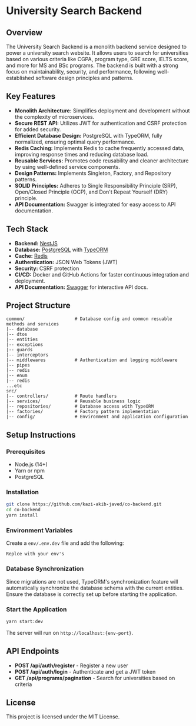 # University Search Backend

## Overview
The University Search Backend is a monolith backend service designed to power a university search website. It allows users to search for universities based on various criteria like CGPA, program type, GRE score, IELTS score, and more for MS and BSc programs. The backend is built with a strong focus on maintainability, security, and performance, following well-established software design principles and patterns.

## Key Features
- **Monolith Architecture:** Simplifies deployment and development without the complexity of microservices.
- **Secure REST API:** Utilizes JWT for authentication and CSRF protection for added security.
- **Efficient Database Design:** PostgreSQL with TypeORM, fully normalized, ensuring optimal query performance.
- **Redis Caching:** Implements Redis to cache frequently accessed data, improving response times and reducing database load.
- **Reusable Services:** Promotes code reusability and cleaner architecture by using well-defined service components.
- **Design Patterns:** Implements Singleton, Factory, and Repository patterns.
- **SOLID Principles:** Adheres to Single Responsibility Principle (SRP), Open/Closed Principle (OCP), and Don't Repeat Yourself (DRY) principle.
- **API Documentation:** Swagger is integrated for easy access to API documentation.

## Tech Stack
- **Backend:** [NestJS](https://nestjs.com/)
- **Database:** [PostgreSQL](https://www.postgresql.org/) with [TypeORM](https://typeorm.io/)
- **Cache:** [Redis](https://redis.io/)
- **Authentication:** JSON Web Tokens (JWT)
- **Security:** CSRF protection
- **CI/CD:** Docker and GitHub Actions for faster continuous integration and deployment.
- **API Documentation:** [Swagger](https://swagger.io/) for interactive API docs.

## Project Structure
```
common/                   # Database config and common resuable methods and services
|-- database
|-- dtos
|-- entities
|-- exceptions
|-- guards
|-- interceptors          
|-- middlewares           # Authentication and logging middleware
|-- pipes
|-- redis
|-- enum
|-- redis
...etc
src/
|-- controllers/          # Route handlers
|-- services/             # Reusable business logic
|-- repositories/         # Database access with TypeORM
|-- factories/            # Factory pattern implementation          
|-- config/               # Environment and application configuration
```

## Setup Instructions

### Prerequisites
- Node.js (14+)
- Yarn or npm
- PostgreSQL

### Installation
```bash
git clone https://github.com/kazi-akib-javed/co-backend.git
cd co-backend
yarn install
```

### Environment Variables
Create a `env/.env.dev` file and add the following:
```
Replce with your env's
```

### Database Synchronization 
Since migrations are not used, TypeORM's synchronization feature will automatically synchronize the database schema with the current entities. Ensure the database is correctly set up before starting the application.

### Start the Application
```bash
yarn start:dev
```

The server will run on `http://localhost:{env-port}`.

## API Endpoints
- **POST /api/auth/register** - Register a new user
- **POST /api/auth/login** - Authenticate and get a JWT token
- **GET /api/programs/pagination** - Search for universities based on criteria

## License
This project is licensed under the MIT License.

